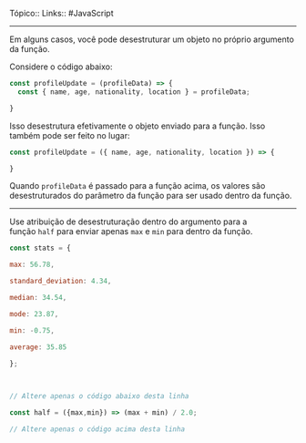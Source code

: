 Tópico::
Links:: #JavaScript 

---

Em alguns casos, você pode desestruturar um objeto no próprio argumento da função.

Considere o código abaixo:

```js
const profileUpdate = (profileData) => {
  const { name, age, nationality, location } = profileData;

}
```

Isso desestrutura efetivamente o objeto enviado para a função. Isso também pode ser feito no lugar:

```js
const profileUpdate = ({ name, age, nationality, location }) => {

}
```

Quando `profileData` é passado para a função acima, os valores são desestruturados do parâmetro da função para ser usado dentro da função.

---

Use atribuição de desestruturação dentro do argumento para a função `half` para enviar apenas `max` e `min` para dentro da função.

```js
const stats = {

max: 56.78,

standard_deviation: 4.34,

median: 34.54,

mode: 23.87,

min: -0.75,

average: 35.85

};

  

// Altere apenas o código abaixo desta linha

const half = ({max,min}) => (max + min) / 2.0;

// Altere apenas o código acima desta linha
```
